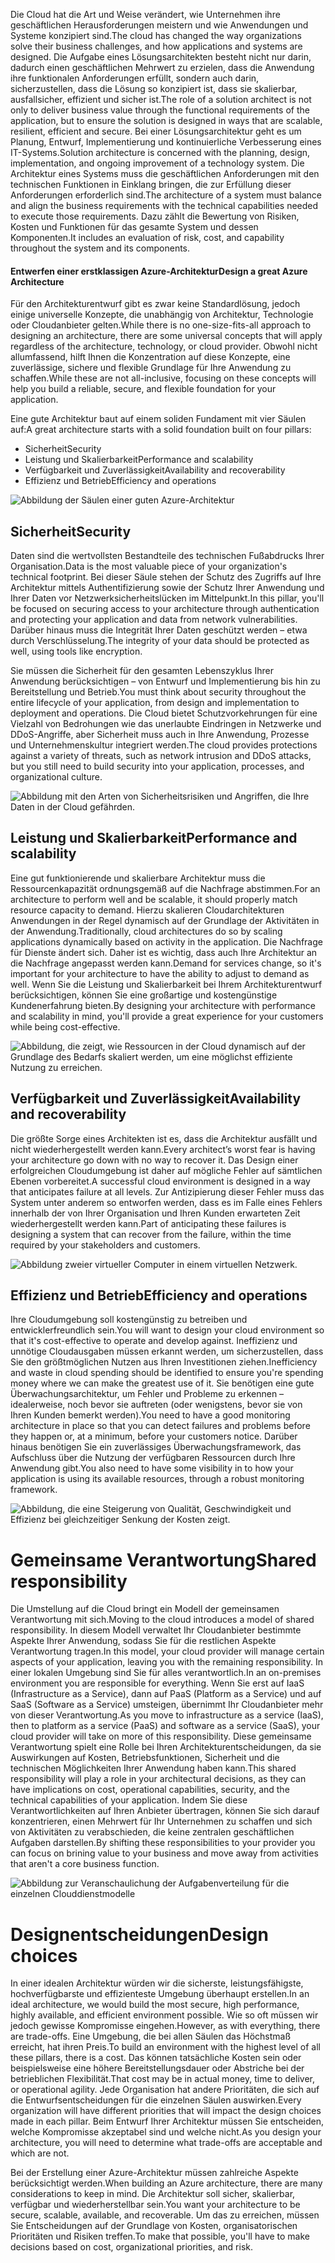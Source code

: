 <span data-ttu-id="36054-101">Die Cloud hat die Art und Weise verändert, wie Unternehmen ihre geschäftlichen Herausforderungen meistern und wie Anwendungen und Systeme konzipiert sind.</span><span class="sxs-lookup"><span data-stu-id="36054-101">The cloud has changed the way organizations solve their business challenges, and how applications and systems are designed.</span></span> <span data-ttu-id="36054-102">Die Aufgabe eines Lösungsarchitekten besteht nicht nur darin, dadurch einen geschäftlichen Mehrwert zu erzielen, dass die Anwendung ihre funktionalen Anforderungen erfüllt, sondern auch darin, sicherzustellen, dass die Lösung so konzipiert ist, dass sie skalierbar, ausfallsicher, effizient und sicher ist.</span><span class="sxs-lookup"><span data-stu-id="36054-102">The role of a solution architect is not only to deliver business value through the functional requirements of the application, but to ensure the solution is designed in ways that are scalable, resilient, efficient and secure.</span></span> <span data-ttu-id="36054-103">Bei einer Lösungsarchitektur geht es um Planung, Entwurf, Implementierung und kontinuierliche Verbesserung eines IT-Systems.</span><span class="sxs-lookup"><span data-stu-id="36054-103">Solution architecture is concerned with the planning, design, implementation, and ongoing improvement of a technology system.</span></span> <span data-ttu-id="36054-104">Die Architektur eines Systems muss die geschäftlichen Anforderungen mit den technischen Funktionen in Einklang bringen, die zur Erfüllung dieser Anforderungen erforderlich sind.</span><span class="sxs-lookup"><span data-stu-id="36054-104">The architecture of a system must balance and align the business requirements with the technical capabilities needed to execute those requirements.</span></span> <span data-ttu-id="36054-105">Dazu zählt die Bewertung von Risiken, Kosten und Funktionen für das gesamte System und dessen Komponenten.</span><span class="sxs-lookup"><span data-stu-id="36054-105">It includes an evaluation of risk, cost, and capability throughout the system and its components.</span></span>

#### <a name="design-a-great-azure-architecture"></a><span data-ttu-id="36054-106">Entwerfen einer erstklassigen Azure-Architektur</span><span class="sxs-lookup"><span data-stu-id="36054-106">Design a great Azure Architecture</span></span>

<!-- TODO: revisit this video after Ignite -->
<!-- > VIDEO: https://www.microsoft.com/videoplayer/embed/RE2yEv2 -->

<span data-ttu-id="36054-107">Für den Architekturentwurf gibt es zwar keine Standardlösung, jedoch einige universelle Konzepte, die unabhängig von Architektur, Technologie oder Cloudanbieter gelten.</span><span class="sxs-lookup"><span data-stu-id="36054-107">While there is no one-size-fits-all approach to designing an architecture, there are some universal concepts that will apply regardless of the architecture, technology, or cloud provider.</span></span> <span data-ttu-id="36054-108">Obwohl nicht allumfassend, hilft Ihnen die Konzentration auf diese Konzepte, eine zuverlässige, sichere und flexible Grundlage für Ihre Anwendung zu schaffen.</span><span class="sxs-lookup"><span data-stu-id="36054-108">While these are not all-inclusive, focusing on these concepts will help you build a reliable, secure, and flexible foundation for your application.</span></span>

<span data-ttu-id="36054-109">Eine gute Architektur baut auf einem soliden Fundament mit vier Säulen auf:</span><span class="sxs-lookup"><span data-stu-id="36054-109">A great architecture starts with a solid foundation built on four pillars:</span></span>

* <span data-ttu-id="36054-110">Sicherheit</span><span class="sxs-lookup"><span data-stu-id="36054-110">Security</span></span>
* <span data-ttu-id="36054-111">Leistung und Skalierbarkeit</span><span class="sxs-lookup"><span data-stu-id="36054-111">Performance and scalability</span></span>
* <span data-ttu-id="36054-112">Verfügbarkeit und Zuverlässigkeit</span><span class="sxs-lookup"><span data-stu-id="36054-112">Availability and recoverability</span></span>
* <span data-ttu-id="36054-113">Effizienz und Betrieb</span><span class="sxs-lookup"><span data-stu-id="36054-113">Efficiency and operations</span></span>

![Abbildung der Säulen einer guten Azure-Architektur](../media/pillars.png)

## <a name="security"></a><span data-ttu-id="36054-115">Sicherheit</span><span class="sxs-lookup"><span data-stu-id="36054-115">Security</span></span>

<span data-ttu-id="36054-116">Daten sind die wertvollsten Bestandteile des technischen Fußabdrucks Ihrer Organisation.</span><span class="sxs-lookup"><span data-stu-id="36054-116">Data is the most valuable piece of your organization's technical footprint.</span></span> <span data-ttu-id="36054-117">Bei dieser Säule stehen der Schutz des Zugriffs auf Ihre Architektur mittels Authentifizierung sowie der Schutz Ihrer Anwendung und Ihrer Daten vor Netzwerksicherheitslücken im Mittelpunkt.</span><span class="sxs-lookup"><span data-stu-id="36054-117">In this pillar, you'll be focused on securing access to your architecture through authentication and protecting your application and data from network vulnerabilities.</span></span> <span data-ttu-id="36054-118">Darüber hinaus muss die Integrität Ihrer Daten geschützt werden – etwa durch Verschlüsselung.</span><span class="sxs-lookup"><span data-stu-id="36054-118">The integrity of your data should be protected as well, using tools like encryption.</span></span>

<span data-ttu-id="36054-119">Sie müssen die Sicherheit für den gesamten Lebenszyklus Ihrer Anwendung berücksichtigen – von Entwurf und Implementierung bis hin zu Bereitstellung und Betrieb.</span><span class="sxs-lookup"><span data-stu-id="36054-119">You must think about security throughout the entire lifecycle of your application, from design and implementation to deployment and operations.</span></span> <span data-ttu-id="36054-120">Die Cloud bietet Schutzvorkehrungen für eine Vielzahl von Bedrohungen wie das unerlaubte Eindringen in Netzwerke und DDoS-Angriffe, aber Sicherheit muss auch in Ihre Anwendung, Prozesse und Unternehmenskultur integriert werden.</span><span class="sxs-lookup"><span data-stu-id="36054-120">The cloud provides protections against a variety of threats, such as network intrusion and DDoS attacks, but you still need to build security into your application, processes, and organizational culture.</span></span>

![Abbildung mit den Arten von Sicherheitsrisiken und Angriffen, die Ihre Daten in der Cloud gefährden.](../media/security.png)

## <a name="performance-and-scalability"></a><span data-ttu-id="36054-122">Leistung und Skalierbarkeit</span><span class="sxs-lookup"><span data-stu-id="36054-122">Performance and scalability</span></span>

<span data-ttu-id="36054-123">Eine gut funktionierende und skalierbare Architektur muss die Ressourcenkapazität ordnungsgemäß auf die Nachfrage abstimmen.</span><span class="sxs-lookup"><span data-stu-id="36054-123">For an architecture to perform well and be scalable, it should properly match resource capacity to demand.</span></span> <span data-ttu-id="36054-124">Hierzu skalieren Cloudarchitekturen Anwendungen in der Regel dynamisch auf der Grundlage der Aktivitäten in der Anwendung.</span><span class="sxs-lookup"><span data-stu-id="36054-124">Traditionally, cloud architectures do so by scaling applications dynamically based on activity in the application.</span></span> <span data-ttu-id="36054-125">Die Nachfrage für Dienste ändert sich. Daher ist es wichtig, dass auch Ihre Architektur an die Nachfrage angepasst werden kann.</span><span class="sxs-lookup"><span data-stu-id="36054-125">Demand for services change, so it's important for your architecture to have the ability to adjust to demand as well.</span></span> <span data-ttu-id="36054-126">Wenn Sie die Leistung und Skalierbarkeit bei Ihrem Architekturentwurf berücksichtigen, können Sie eine großartige und kostengünstige Kundenerfahrung bieten.</span><span class="sxs-lookup"><span data-stu-id="36054-126">By designing your architecture with performance and scalability in mind, you'll provide a great experience for your customers while being cost-effective.</span></span>

![Abbildung, die zeigt, wie Ressourcen in der Cloud dynamisch auf der Grundlage des Bedarfs skaliert werden, um eine möglichst effiziente Nutzung zu erreichen.](../media/performance-demand.png)

## <a name="availability-and-recoverability"></a><span data-ttu-id="36054-129">Verfügbarkeit und Zuverlässigkeit</span><span class="sxs-lookup"><span data-stu-id="36054-129">Availability and recoverability</span></span>

<span data-ttu-id="36054-130">Die größte Sorge eines Architekten ist es, dass die Architektur ausfällt und nicht wiederhergestellt werden kann.</span><span class="sxs-lookup"><span data-stu-id="36054-130">Every architect’s worst fear is having your architecture go down with no way to recover it.</span></span> <span data-ttu-id="36054-131">Das Design einer erfolgreichen Cloudumgebung ist daher auf mögliche Fehler auf sämtlichen Ebenen vorbereitet.</span><span class="sxs-lookup"><span data-stu-id="36054-131">A successful cloud environment is designed in a way that anticipates failure at all levels.</span></span> <span data-ttu-id="36054-132">Zur Antizipierung dieser Fehler muss das System unter anderem so entworfen werden, dass es im Falle eines Fehlers innerhalb der von Ihrer Organisation und Ihren Kunden erwarteten Zeit wiederhergestellt werden kann.</span><span class="sxs-lookup"><span data-stu-id="36054-132">Part of anticipating these failures is designing a system that can recover from the failure, within the time required by your stakeholders and customers.</span></span>

![Abbildung zweier virtueller Computer in einem virtuellen Netzwerk.](../media/system-failure.png)

## <a name="efficiency-and-operations"></a><span data-ttu-id="36054-135">Effizienz und Betrieb</span><span class="sxs-lookup"><span data-stu-id="36054-135">Efficiency and operations</span></span>

<span data-ttu-id="36054-136">Ihre Cloudumgebung soll kostengünstig zu betreiben und entwicklerfreundlich sein.</span><span class="sxs-lookup"><span data-stu-id="36054-136">You will want to design your cloud environment so that it's cost-effective to operate and develop against.</span></span> <span data-ttu-id="36054-137">Ineffizienz und unnötige Cloudausgaben müssen erkannt werden, um sicherzustellen, dass Sie den größtmöglichen Nutzen aus Ihren Investitionen ziehen.</span><span class="sxs-lookup"><span data-stu-id="36054-137">Inefficiency and waste in cloud spending should be identified to ensure you're spending money where we can make the greatest use of it.</span></span> <span data-ttu-id="36054-138">Sie benötigen eine gute Überwachungsarchitektur, um Fehler und Probleme zu erkennen – idealerweise, noch bevor sie auftreten (oder wenigstens, bevor sie von Ihren Kunden bemerkt werden).</span><span class="sxs-lookup"><span data-stu-id="36054-138">You need to have a good monitoring architecture in place so that you can detect failures and problems before they happen or, at a minimum, before your customers notice.</span></span> <span data-ttu-id="36054-139">Darüber hinaus benötigen Sie ein zuverlässiges Überwachungsframework, das Aufschluss über die Nutzung der verfügbaren Ressourcen durch Ihre Anwendung gibt.</span><span class="sxs-lookup"><span data-stu-id="36054-139">You also need to have some visibility in to how your application is using its available resources, through a robust monitoring framework.</span></span>

![Abbildung, die eine Steigerung von Qualität, Geschwindigkeit und Effizienz bei gleichzeitiger Senkung der Kosten zeigt.](../media/efficiency.png)

# <a name="shared-responsibility"></a><span data-ttu-id="36054-141">Gemeinsame Verantwortung</span><span class="sxs-lookup"><span data-stu-id="36054-141">Shared responsibility</span></span>

<span data-ttu-id="36054-142">Die Umstellung auf die Cloud bringt ein Modell der gemeinsamen Verantwortung mit sich.</span><span class="sxs-lookup"><span data-stu-id="36054-142">Moving to the cloud introduces a model of shared responsibility.</span></span> <span data-ttu-id="36054-143">In diesem Modell verwaltet Ihr Cloudanbieter bestimmte Aspekte Ihrer Anwendung, sodass Sie für die restlichen Aspekte Verantwortung tragen.</span><span class="sxs-lookup"><span data-stu-id="36054-143">In this model, your cloud provider will manage certain aspects of your application, leaving you with the remaining responsibility.</span></span> <span data-ttu-id="36054-144">In einer lokalen Umgebung sind Sie für alles verantwortlich.</span><span class="sxs-lookup"><span data-stu-id="36054-144">In an on-premises environment you are responsible for everything.</span></span> <span data-ttu-id="36054-145">Wenn Sie erst auf IaaS (Infrastructure as a Service), dann auf PaaS (Platform as a Service) und auf SaaS (Software as a Service) umsteigen, übernimmt Ihr Cloudanbieter mehr von dieser Verantwortung.</span><span class="sxs-lookup"><span data-stu-id="36054-145">As you move to infrastructure as a service (IaaS), then to platform as a service (PaaS) and software as a service (SaaS), your cloud provider will take on more of this responsibility.</span></span> <span data-ttu-id="36054-146">Diese gemeinsame Verantwortung spielt eine Rolle bei Ihren Architekturentscheidungen, da sie Auswirkungen auf Kosten, Betriebsfunktionen, Sicherheit und die technischen Möglichkeiten Ihrer Anwendung haben kann.</span><span class="sxs-lookup"><span data-stu-id="36054-146">This shared responsibility will play a role in your architectural decisions, as they can have implications on cost, operational capabilities, security, and the technical capabilities of your application.</span></span> <span data-ttu-id="36054-147">Indem Sie diese Verantwortlichkeiten auf Ihren Anbieter übertragen, können Sie sich darauf konzentrieren, einen Mehrwert für Ihr Unternehmen zu schaffen und sich von Aktivitäten zu verabschieden, die keine zentralen geschäftlichen Aufgaben darstellen.</span><span class="sxs-lookup"><span data-stu-id="36054-147">By shifting these responsibilities to your provider you can focus on brining value to your business and move away from activities that aren't a core business function.</span></span>

![Abbildung zur Veranschaulichung der Aufgabenverteilung für die einzelnen Clouddienstmodelle](../media/cloud-responsibility-model.png)

# <a name="design-choices"></a><span data-ttu-id="36054-149">Designentscheidungen</span><span class="sxs-lookup"><span data-stu-id="36054-149">Design choices</span></span>

<span data-ttu-id="36054-150">In einer idealen Architektur würden wir die sicherste, leistungsfähigste, hochverfügbarste und effizienteste Umgebung überhaupt erstellen.</span><span class="sxs-lookup"><span data-stu-id="36054-150">In an ideal architecture, we would build the most secure, high performance, highly available, and efficient environment possible.</span></span> <span data-ttu-id="36054-151">Wie so oft müssen wir jedoch gewisse Kompromisse eingehen.</span><span class="sxs-lookup"><span data-stu-id="36054-151">However, as with everything, there are trade-offs.</span></span> <span data-ttu-id="36054-152">Eine Umgebung, die bei allen Säulen das Höchstmaß erreicht, hat ihren Preis.</span><span class="sxs-lookup"><span data-stu-id="36054-152">To build an environment with the highest level of all these pillars, there is a cost.</span></span> <span data-ttu-id="36054-153">Das können tatsächliche Kosten sein oder beispielsweise eine höhere Bereitstellungsdauer oder Abstriche bei der betrieblichen Flexibilität.</span><span class="sxs-lookup"><span data-stu-id="36054-153">That cost may be in actual money, time to deliver, or operational agility.</span></span> <span data-ttu-id="36054-154">Jede Organisation hat andere Prioritäten, die sich auf die Entwurfsentscheidungen für die einzelnen Säulen auswirken.</span><span class="sxs-lookup"><span data-stu-id="36054-154">Every organization will have different priorities that will impact the design choices made in each pillar.</span></span> <span data-ttu-id="36054-155">Beim Entwurf Ihrer Architektur müssen Sie entscheiden, welche Kompromisse akzeptabel sind und welche nicht.</span><span class="sxs-lookup"><span data-stu-id="36054-155">As you design your architecture, you will need to determine what trade-offs are acceptable and which are not.</span></span>

<span data-ttu-id="36054-156">Bei der Erstellung einer Azure-Architektur müssen zahlreiche Aspekte berücksichtigt werden.</span><span class="sxs-lookup"><span data-stu-id="36054-156">When building an Azure architecture, there are many considerations to keep in mind.</span></span> <span data-ttu-id="36054-157">Die Architektur soll sicher, skalierbar, verfügbar und wiederherstellbar sein.</span><span class="sxs-lookup"><span data-stu-id="36054-157">You want your architecture to be secure, scalable, available, and recoverable.</span></span> <span data-ttu-id="36054-158">Um das zu erreichen, müssen Sie Entscheidungen auf der Grundlage von Kosten, organisatorischen Prioritäten und Risiken treffen.</span><span class="sxs-lookup"><span data-stu-id="36054-158">To make that possible, you'll have to make decisions based on cost, organizational priorities, and risk.</span></span>
